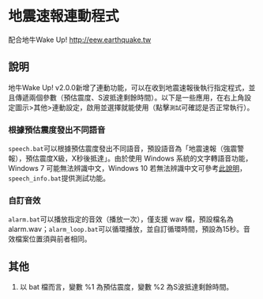 # 地震速報連動程式
配合地牛Wake Up! http://eew.earthquake.tw

## 說明
地牛Wake Up! v2.0.0新增了連動功能，可以在收到地震速報後執行指定程式，並且傳遞兩個參數（預估震度、S波抵達剩餘時間）。以下是一些應用，在右上角設定圖示>其他>連動設定，啟用並選擇就能使用（點擊`測試`可確認是否正常執行）。
### 根據預估震度發出不同語音
`speech.bat`可以根據預估震度發出不同語音，預設語音為「地震速報（強震警報），預估震度X級，X秒後抵達」。由於使用 Windows 系統的文字轉語音功能，Windows 7 可能無法辨識中文，Windows 10 若無法辨識中文可參考[此說明](https://support.office.com/zh-tw/article/4c83a8d8-7486-42f7-8e46-2b0fdf753130)，`speech_info.bat`提供測試功能。
### 自訂音效
`alarm.bat`可以播放指定的音效（播放一次），僅支援 wav 檔，預設檔名為 alarm.wav；`alarm_loop.bat`可以循環播放，並自訂循環時間，預設為15秒。音效檔案位置須與前者相同。

## 其他
1. 以 bat 檔而言，變數 %1 為預估震度，變數 %2 為S波抵達剩餘時間。
